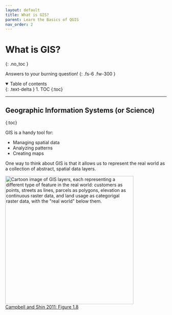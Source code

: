 ```yaml
---
layout: default
title: What is GIS?
parent: Learn the Basics of QGIS
nav_order: 2
---
```


# What is GIS?
{: .no_toc }

Answers to your burning question!
{: .fs-6 .fw-300 }

<details open markdown="block">
  <summary>
    Table of contents
  </summary>
  {: .text-delta }
1. TOC
{:toc}
</details>

---
## Geographic Information Systems (or Science)
{:toc}

GIS is a handy tool for:
* Managing spatial data
* Analyzing patterns
* Creating maps

One way to think about GIS is that it allows us to represent the real world as a collection of abstract, spatial data layers.

<img src='https://saylordotorg.github.io/text_essentials-of-geographic-information-systems/section_05/f2619b76bb0d1d0f74b0e8d80ba33496.jpg' width='400' alt='Cartoon image of GIS layers, each representing a different type of feature in the real world: customers as points, streets as lines, parcels as polygons, elevation as continuous raster data, and land usage as categorigal raster data, with the "real world" below them.'>
<figcaption><a href="https://saylordotorg.github.io/text_essentials-of-geographic-information-systems/s05-03-geographic-information-systems.html">Campbell and Shin 2011: Figure 1.8</figcaption>
